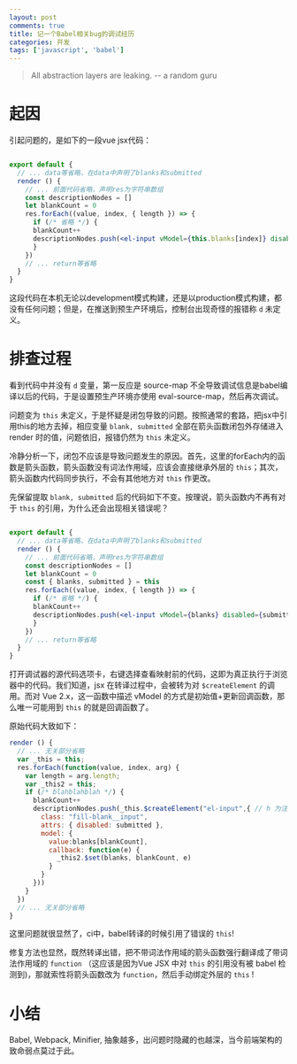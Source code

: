 ```yaml
---
layout: post
comments: true
title: 记一个Babel相关bug的调试经历
categories: 开发
tags: ['javascript', 'babel']
---
```


> All abstraction layers are leaking. -- a random guru

# 起因

引起问题的，是如下的一段vue jsx代码：

```jsx

export default {
  // ... data等省略，在data中声明了blanks和submitted
  render () {
    // ... 前面代码省略，声明res为字符串数组
    const descriptionNodes = []
    let blankCount = 0
    res.forEach((value, index, { length }) => {
      if (/* 省略 */) {
      blankCount++
      descriptionNodes.push(<el-input vModel={this.blanks[index]} disabled={this.submitted} />)
      }
    })
    // ... return等省略
  }
}

```

这段代码在本机无论以development模式构建，还是以production模式构建，都没有任何问题；但是，在推送到预生产环境后，控制台出现奇怪的报错称 `d` 未定义。

# 排查过程

看到代码中并没有 `d` 变量，第一反应是 source-map 不全导致调试信息是babel编译以后的代码，于是设置预生产环境亦使用 eval-source-map，然后再次调试。

问题变为 `this` 未定义，于是怀疑是闭包导致的问题。按照通常的套路，把jsx中引用this的地方去掉，相应变量 `blank, submitted` 全部在箭头函数闭包外存储进入 render 时的值，问题依旧，报错仍然为 `this` 未定义。

冷静分析一下，闭包不应该是导致问题发生的原因。首先，这里的forEach内的函数是箭头函数，箭头函数没有词法作用域，应该会直接继承外层的 `this`；其次，箭头函数内代码同步执行，不会有其他地方对 `this` 作更改。

先保留提取 `blank, submitted` 后的代码如下不变。按理说，箭头函数内不再有对于 `this` 的引用，为什么还会出现相关错误呢？

```jsx

export default {
  // ... data等省略，在data中声明了blanks和submitted
  render () {
    // ... 前面代码省略，声明res为字符串数组
    const descriptionNodes = []
    let blankCount = 0
    const { blanks, submitted } = this
    res.forEach((value, index, { length }) => {
      if (/* 省略 */) {
      blankCount++
      descriptionNodes.push(<el-input vModel={blanks} disabled={submitted} />)
      }
    })
    // ... return等省略
  }
}

```

打开调试器的源代码选项卡，右键选择查看映射前的代码，这即为真正执行于浏览器中的代码。我们知道，jsx 在转译过程中，会被转为对 `$createElement` 的调用。而对 Vue 2.x，这一函数中描述 vModel 的方式是初始值+更新回调函数，那么唯一可能用到 `this` 的就是回调函数了。

原始代码大致如下：

```js
render () {
  // ... 无关部分省略
  var _this = this;
  res.forEach(function(value, index, arg) {
    var length = arg.length;
    var _this2 = this;
    if (/* blahblahblah */) {
      blankCount++
      descriptionNodes.push(_this.$createElement("el-input",{ // h 为注入的
        class: "fill-blank__input",
        attrs: { disabled: submitted },
        model: {
          value:blanks[blankCount],
          callback: function(e) {
            _this2.$set(blanks, blankCount, e)
          }
        }
      }))
    }
  })
  // ... 无关部分省略
}
```

这里问题就很显然了，ci中，babel转译的时候引用了错误的 `this`!

修复方法也显然，既然转译出错，把不带词法作用域的箭头函数强行翻译成了带词法作用域的 `function` （这应该是因为Vue JSX 中对 `this` 的引用没有被 babel 检测到)，那就索性将箭头函数改为 `function`，然后手动绑定外层的 `this` !

# 小结

Babel, Webpack, Minifier, 抽象越多，出问题时隐藏的也越深，当今前端架构的致命弱点莫过于此。


